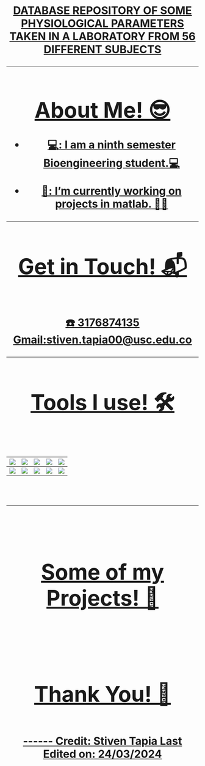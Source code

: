 <h1 align="center"> <a href=>DATABASE REPOSITORY OF SOME PHYSIOLOGICAL PARAMETERS TAKEN IN A LABORATORY FROM 56 DIFFERENT SUBJECTS                         
<hr>
<h1>About Me! 😎
</h1>
   
- 💻: I am a ninth semester Bioengineering student.💻

- 🔭: I’m currently working on projects in matlab. 🧠🤖
<hr>
<h1 align="center">Get in Touch! 📬</h1>
<Br>
   ☎️ 3176874135
   Gmail:stiven.tapia00@usc.edu.co
<hr>
<h1>Tools I use! 🛠️</h1>
<Br>
 
|![](https://img.shields.io/badge/Python-FFD43B?style=for-the-badge&logo=python&logoColor=darkgreen)|![](https://img.shields.io/badge/TensorFlow-FF6F00?style=for-the-badge&logo=TensorFlow&logoColor=white)|![](https://img.shields.io/badge/scikit_learn-F7931E?style=for-the-badge&logo=scikit-learn&logoColor=white)|![](https://img.shields.io/badge/Keras-D00000?style=for-the-badge&logo=Keras&logoColor=white)|![](https://img.shields.io/badge/Jupyter-F37626.svg?&style=for-the-badge&logo=Jupyter&logoColor=white)|
|---|---|---|---|---|
|![](https://img.shields.io/badge/conda-342B029.svg?&style=for-the-badge&logo=anaconda&logoColor=white)|![](https://img.shields.io/badge/Pandas-2C2D72?style=for-the-badge&logo=pandas&logoColor=white)|![](https://img.shields.io/badge/Numpy-777BB4?style=for-the-badge&logo=numpy&logoColor=white)|![](https://img.shields.io/badge/Plotly-239120?style=for-the-badge&logo=plotly&logoColor=white)|![](https://img.shields.io/badge/And%20More!-yellow?style=for-the-badge)|
  

<Br>
<hr>
<Br>
<h1>Some of my Projects! 🎨</h1>
<Br>
<Br>
<h1>Thank You! 🤵 </h1>
<Br>
------
Credit: Stiven Tapia
Last Edited on: 24/03/2024

